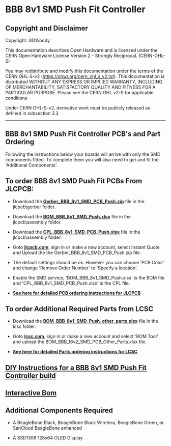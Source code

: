 # BBB 8v1 SMD Push Fit Controller

## Copyright and Disclaimer
Copyright: GDWoody

This documentation describes Open Hardware and is licensed under the CERN Open Hardware License Version 2 - Strongly Reciprocal. (CERN-OHL-S)

You may redistribute and modify this documentation under the terms of the CERN OHL-S-v2 (https://ohwr.org/cern_ohl_s_v2.txt). This documentation is distributed WITHOUT ANY EXPRESS OR IMPLIED WARRANTY, INCLUDING OF MERCHANTABILITY, SATISFACTORY QUALITY AND FITNESS FOR A PARTICULAR PURPOSE. Please see the CERN OHL v2-S for applicable conditions

Under CERN OHL-S-v2, derivative work must be publicly released as defined in subsection 3.3

---
## BBB 8v1 SMD Push Fit Controller PCB's and Part Ordering
Following the instructions below your boards will arrive with only the SMD components fitted. To complete them you will also need to get and fit the 'Additional Components'.  


## To order BBB 8v1 SMD Push Fit PCBs From JLCPCB:

* Download the  [**Gerber_BBB_8v1_SMD_PCB_Push.zip**](https://github.com/GDWoody/Pixel-Controllers/blob/main/bbb_8/jlcpcb/gerber/Gerber_BBB_8v1_SMD_PCB_Push.zip) file in the jlcpcb\gerber folder.

* Download the  [**BOM_BBB_8v1_SMD_Push.xlsx**](https://github.com/GDWoody/Pixel-Controllers/blob/main/bbb_8/jlcpcb/assembly/BOM_BBB_8v1_SMD_Push.xlsx) file in the jlcpcb\assembly folder.

* Download the  [**CPL_BBB_8v1_SMD_PCB_Push.xlsx**](https://github.com/GDWoody/Pixel-Controllers/blob/main/bbb_8/jlcpcb/assembly/CPL_BBB_8v1_SMD_PCB_Push.xlsx) file in the jlcpcb\assembly folder.

*  Goto [**jlcpcb.com**](https://jlcpcb.com), sign in or make a new account, select Instant Quote and Upload the the Gerber_BBB_8v1_SMD_PCB_Push.zip file.

* The default settings should be ok. However you can choose 'PCB Color' and change 'Remove Order Number' to 'Specify a location'.

* Enable the SMD service, 'BOM_BBB_8v1_SMD_Push.xlsx' is the BOM file and 'CPL_BBB_8v1_SMD_PCB_Push.xlsx' is the CPL file.

* [**See here for detailed PCB ordering instructions for JLCPCB**](https://github.com/GDWoody/Pixel-Controllers/blob/main/JLC_PCB.md)


## To order Additional Required Parts from LCSC

* Download the [**BOM_BBB_8v1_SMD_Push_other_parts.xlsx**](https://github.com/GDWoody/Pixel-Controllers/blob/main/bbb_8_push/lcsc/BOM_BBB_8v1_SMD_Push_other_parts.xlsx) file in the lcsc folder.

* Goto [**lcsc.com**](https://lcsc.com), sign in or make a new account and select 'BOM Tool' and upload the BOM_BBB_16v2_SMD_PCB_Other_Parts.xlsx file.

* [**See here for detailed Parts ordering instructions for LCSC**](https://github.com/GDWoody/Pixel-Controllers/blob/main/LCSC.md)


## [**DIY Instructions for a BBB 8v1 SMD Push Fit Controller build**](https://github.com/GDWoody/Pixel-Controllers/blob/main/bbb_16/BBB_8v1_DIY.md)


## [**Interactive Bom**](https://gdwoody.github.io/bbb_8_push/BOM_BBB_8v1_SMD_ibom.html)




## Additional Components Required

* A BeagleBone Black, BeagleBone Black Wireless, BeagleBone Green, or SanCloud BeagleBone enhanced 

* A SSD1306 128x64 OLED Display
